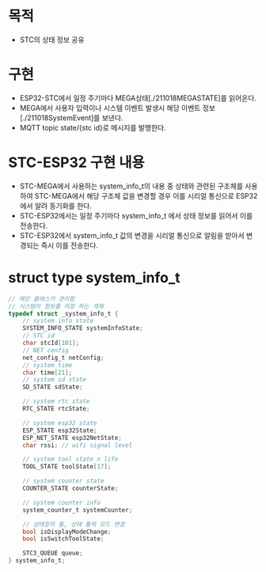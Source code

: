 # 목적
- STC의 상태 정보 공유

# 구현
- ESP32-STC에서 일정 주기마다 MEGA상태[./211018MEGASTATE]를 읽어온다.
- MEGA에서 사용자 입력이나 시스템 이벤트 발생시 해당 이벤트 정보[./211018SystemEvent]를 보낸다.
- MQTT topic state/{stc id}로 메시지를 발행한다.

# STC-ESP32 구현 내용
- STC-MEGA에서 사용하는 system_info_t의 내용 중 상태와 관련된 구조체를 사용하여 STC-MEGA에서 해당 구조체 값을 변경할 경우 이를 시리얼 통신으로 ESP32에서 알려 동기화를 한다.
- STC-ESP32에서는 일정 주기마다 system_info_t 에서 상태 정보를 읽어서 이를 전송한다.
- STC-ESP32에서 system_info_t 값의 변경을 시리얼 통신으로 알림을 받아서 변경되는 즉시 이를 전송한다.

# struct type system_info_t  
```c
// 메인 클래스가 관리함
// 시스템의 정보를 저장 하는 객체
typedef struct _system_info_t {
    // system info state
    SYSTEM_INFO_STATE systemInfoState;
    // STC id
    char stcId[101];
    // NET config
    net_config_t netConfig;
    // system time
    char time[21];
    // system sd state
    SD_STATE sdState;

    // system rtc state
    RTC_STATE rtcState;

    // system esp32 state
    ESP_STATE esp32State;
    ESP_NET_STATE esp32NetState;
    char rssi; // wifi signal level

    // system tool state n life
    TOOL_STATE toolState[17];

    // system counter state
    COUNTER_STATE counterState;

    // system counter info
    system_counter_t systemCounter;

    // 상태창의 툴, 상태 툴력 모드 변경
    bool isDisplayModeChange;
    bool isSwitchToolState;

    STC3_QUEUE queue;
} system_info_t;

```

